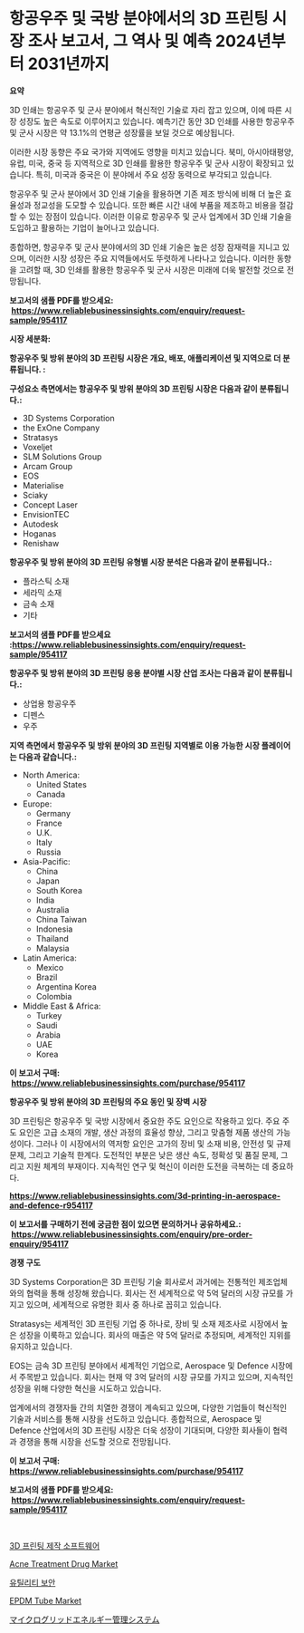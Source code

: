 <p><h1>항공우주 및 국방 분야에서의 3D 프린팅 시장 조사 보고서, 그 역사 및 예측 2024년부터 2031년까지</h1></p><p><strong>요약</strong></p>
<p><p>3D 인쇄는 항공우주 및 군사 분야에서 혁신적인 기술로 자리 잡고 있으며, 이에 따른 시장 성장도 높은 속도로 이루어지고 있습니다. 예측기간 동안 3D 인쇄를 사용한 항공우주 및 군사 시장은 약 13.1%의 연평균 성장률을 보일 것으로 예상됩니다.</p><p>이러한 시장 동향은 주요 국가와 지역에도 영향을 미치고 있습니다. 북미, 아시아태평양, 유럽, 미국, 중국 등 지역적으로 3D 인쇄를 활용한 항공우주 및 군사 시장이 확장되고 있습니다. 특히, 미국과 중국은 이 분야에서 주요 성장 동력으로 부각되고 있습니다.</p><p>항공우주 및 군사 분야에서 3D 인쇄 기술을 활용하면 기존 제조 방식에 비해 더 높은 효율성과 정교성을 도모할 수 있습니다. 또한 빠른 시간 내에 부품을 제조하고 비용을 절감할 수 있는 장점이 있습니다. 이러한 이유로 항공우주 및 군사 업계에서 3D 인쇄 기술을 도입하고 활용하는 기업이 늘어나고 있습니다.</p><p>종합하면, 항공우주 및 군사 분야에서의 3D 인쇄 기술은 높은 성장 잠재력을 지니고 있으며, 이러한 시장 성장은 주요 지역들에서도 뚜렷하게 나타나고 있습니다. 이러한 동향을 고려할 때, 3D 인쇄를 활용한 항공우주 및 군사 시장은 미래에 더욱 발전할 것으로 전망됩니다.</p></p>
<p><strong>보고서의 샘플 PDF를 받으세요: &nbsp;<a href="https://www.reliablebusinessinsights.com/enquiry/request-sample/954117">https://www.reliablebusinessinsights.com/enquiry/request-sample/954117</a></strong></p>
<p><strong>시장 세분화:</strong></p>
<p><strong> 항공우주 및 방위 분야의 3D 프린팅 시장은 개요, 배포, 애플리케이션 및 지역으로 더 분류됩니다. :</strong></p>
<p><strong>구성요소 측면에서는 항공우주 및 방위 분야의 3D 프린팅 시장은 다음과 같이 분류됩니다.:</strong></p>
<p><ul><li>3D Systems Corporation</li><li>the ExOne Company</li><li>Stratasys</li><li>Voxeljet</li><li>SLM Solutions Group</li><li>Arcam Group</li><li>EOS</li><li>Materialise</li><li>Sciaky</li><li>Concept Laser</li><li>EnvisionTEC</li><li>Autodesk</li><li>Hoganas</li><li>Renishaw</li></ul></p>
<p><strong> 항공우주 및 방위 분야의 3D 프린팅 유형별 시장 분석은 다음과 같이 분류됩니다.:</strong></p>
<p><ul><li>플라스틱 소재</li><li>세라믹 소재</li><li>금속 소재</li><li>기타</li></ul></p>
<p><strong>보고서의 샘플 PDF를 받으세요 :<a href="https://www.reliablebusinessinsights.com/enquiry/request-sample/954117">https://www.reliablebusinessinsights.com/enquiry/request-sample/954117</a></strong></p>
<p><strong> 항공우주 및 방위 분야의 3D 프린팅 응용 분야별 시장 산업 조사는 다음과 같이 분류됩니다.:</strong></p>
<p><ul><li>상업용 항공우주</li><li>디펜스</li><li>우주</li></ul></p>
<p><strong>지역 측면에서 항공우주 및 방위 분야의 3D 프린팅 지역별로 이용 가능한 시장 플레이어는 다음과 같습니다.:</strong></p>
<p><ul>
    <li>
        North America:
        <ul>
            <li>United States</li>
            <li>Canada</li>
        </ul>
    </li>
    <li>
        Europe:
        <ul>
            <li>Germany</li>
            <li>France</li>
            <li>U.K.</li>
            <li>Italy</li>
            <li>Russia</li>
        </ul>
    </li>
    <li>
        Asia-Pacific:
        <ul>
            <li>China</li>
            <li>Japan</li>
            <li>South Korea</li>
            <li>India</li>
            <li>Australia</li>
            <li>China Taiwan</li>
            <li>Indonesia</li>
            <li>Thailand</li>
            <li>Malaysia</li>
        </ul>
    </li>
    <li>
        Latin America:
        <ul>
            <li>Mexico</li>
            <li>Brazil</li>
            <li>Argentina Korea</li>
            <li>Colombia</li>
        </ul>
    </li>
    <li>
        Middle East & Africa:
        <ul>
            <li>Turkey</li>
            <li>Saudi</li>
            <li>Arabia</li>
            <li>UAE</li>
            <li>Korea</li>
        </ul>
    </li>
    </ul></p>
<p><strong>이 보고서 구매: &nbsp;<a href="https://www.reliablebusinessinsights.com/purchase/954117">https://www.reliablebusinessinsights.com/purchase/954117</a></strong></p>
<p><strong>항공우주 및 방위 분야의 3D 프린팅의 주요 동인 및 장벽 시장</strong></p>
<p><p>3D 프린팅은 항공우주 및 국방 시장에서 중요한 주도 요인으로 작용하고 있다. 주요 주도 요인은 고급 소재의 개발, 생산 과정의 효율성 향상, 그리고 맞춤형 제품 생산의 가능성이다. 그러나 이 시장에서의 역저항 요인은 고가의 장비 및 소재 비용, 안전성 및 규제 문제, 그리고 기술적 한계다. 도전적인 부분은 낮은 생산 속도, 정확성 및 품질 문제, 그리고 지원 체계의 부재이다. 지속적인 연구 및 혁신이 이러한 도전을 극복하는 데 중요하다.</p></p>
<p><strong><a href="https://www.reliablebusinessinsights.com/3d-printing-in-aerospace-and-defence-r954117">https://www.reliablebusinessinsights.com/3d-printing-in-aerospace-and-defence-r954117</a></strong></p>
<p><strong>이 보고서를 구매하기 전에 궁금한 점이 있으면 문의하거나 공유하세요.: &nbsp;<a href="https://www.reliablebusinessinsights.com/enquiry/pre-order-enquiry/954117">https://www.reliablebusinessinsights.com/enquiry/pre-order-enquiry/954117</a></strong></p>
<p><strong>경쟁 구도</strong></p>
<p><p>3D Systems Corporation은 3D 프린팅 기술 회사로서 과거에는 전통적인 제조업체와의 협력을 통해 성장해 왔습니다. 회사는 전 세계적으로 약 5억 달러의 시장 규모를 가지고 있으며, 세계적으로 유명한 회사 중 하나로 꼽히고 있습니다.</p><p>Stratasys는 세계적인 3D 프린팅 기업 중 하나로, 장비 및 소재 제조사로 시장에서 높은 성장을 이룩하고 있습니다. 회사의 매출은 약 5억 달러로 추정되며, 세계적인 지위를 유지하고 있습니다.</p><p>EOS는 금속 3D 프린팅 분야에서 세계적인 기업으로, Aerospace 및 Defence 시장에서 주목받고 있습니다. 회사는 현재 약 3억 달러의 시장 규모를 가지고 있으며, 지속적인 성장을 위해 다양한 혁신을 시도하고 있습니다.</p><p>업계에서의 경쟁자들 간의 치열한 경쟁이 계속되고 있으며, 다양한 기업들이 혁신적인 기술과 서비스를 통해 시장을 선도하고 있습니다. 종합적으로, Aerospace 및 Defence 산업에서의 3D 프린팅 시장은 더욱 성장이 기대되며, 다양한 회사들이 협력과 경쟁을 통해 시장을 선도할 것으로 전망됩니다.</p></p>
<p><strong>이 보고서 구매: &nbsp; <a href="https://www.reliablebusinessinsights.com/purchase/954117">https://www.reliablebusinessinsights.com/purchase/954117</a></strong></p>
<p><strong>보고서의 샘플 PDF를 받으세요: &nbsp;<a href="https://www.reliablebusinessinsights.com/enquiry/request-sample/954117">https://www.reliablebusinessinsights.com/enquiry/request-sample/954117</a></strong><strong></strong></p>
<p>&nbsp;</p>
<p><p><a href="https://github.com/chupp85/Market-Research-Report-List-1/blob/main/305973674935.md">3D 프린팅 제작 소프트웨어</a></p><p><a href="https://github.com/nathandecarvalho/Market-Research-Report-List-3/blob/main/acne-treatment-drug-market.md">Acne Treatment Drug Market</a></p><p><a href="https://github.com/JackieFauhey9089475/Market-Research-Report-List-1/blob/main/615552074934.md">유틸리티 보안</a></p><p><a href="https://issuu.com/reportprime-2/docs/epdm-tube-market-size-2030.pptx">EPDM Tube Market</a></p><p><a href="https://github.com/JoanaNitzsche/Market-Research-Report-List-1/blob/main/889642380409.md">マイクログリッドエネルギー管理システム</a></p></p>